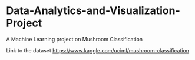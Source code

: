# Data-Analytics-and-Visualization-Project
A Machine Learning project on Mushroom Classification

Link to the dataset https://www.kaggle.com/uciml/mushroom-classification
